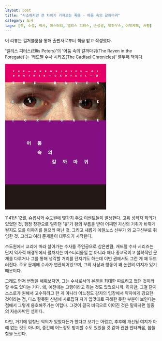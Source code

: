 ```yaml
---
layout: post
title: "사소하지만 큰 차이가 가져오는 죽음 - 어둠 속의 갈까마귀"
category: 도서
tags: [책, 소설, 역사, 미스터리, 엘리스 피터스, 손성경, 북하우스, 이북카페, 서평]
---
```


<div class="ftc-ad-notice">
이 리뷰는 컬쳐블룸을 통해 출판사로부터 책을 받고 작성했다.
</div>



'엘리스 피터스(Ellis Peters)'의
'어둠 속의 갈까마귀(The Raven in the Foregate)'는
'캐드펠 수사 시리즈(The Cadfael Chronicles)' 열두째 책이다.

![표지](/images/book/the-cadfael-chronicles-12-the-raven-in-the-foregate-1986-book.jpg)

1141년 12월, 슈롭셔와 수도원에 몇가지 주요 이벤트들이 발생한다.
고위 성직자 회의가 있었던 것,
행정 장관으로 일하던 '휴'가 왕의 부름을 받아 어쩌면 자신의 거취가 바뀌게 될지도 모를 이야기를 들으러 떠난 것,
그리고 새롭게 에일노스 신부가 와 교구신부로 취임한 것.
그리고 여러 문제들이 대두되기 시작한다.

수도원에서 교리에 따라 살아가는 수사를 주인공으로 삼은만큼,
캐드펠 수사 시리즈는 단지 역사적 배경위에서 펼쳐지는 미스터리물일 뿐 아니라
꽤나 종교적이고 철학적인 문제를 다루거나 그를 통해 생각할 거리를 던지기도 하는데
이번 권에서도 그런 게 꽤 두드러진다.
주요 문제에 수사가 연관되어있으며,
그의 사상과 행동이 꽤 논란의 여지가 있기 때문이다.

그래도 먼저 변명을 해줘보자면,
그는 수사로서의 본분을 최대한 따르려고 했던 것이라 할 수도 있다는 거다.
왜, 예전에는 고행이라고 하는 것도 있었으니까.
하지만, 그걸 단지 스스로가 원해서 고수하려고 한 게 아니라
어느정도 강자의 입장에서 약자에게 강요한 것이라는 점,
다소 잘못된 신념에 사로잡혀 자기 입맛대로 곡해한 듯한 부분이 보인다는 점에서 그렇게 옹호해주기는 어렵다.
그것이 결국 비극으로 이어진 것은 말하자면 일종의 자승자박인 셈이다.

다만, 거기에 엄청난 악의가 있었다든가 했다고 보기는 어렵고,
추후에 개선될 여지가 아예 없는 것도 아니며,
중간에 어느정도 방지할 수도 있었을 것 같아
괜한 안타까움, 씁쓸함을 느낀다.
